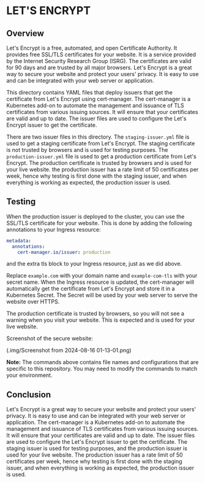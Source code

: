 # LET'S ENCRYPT

## Overview

Let's Encrypt is a free, automated, and open Certificate Authority. It provides free SSL/TLS certificates for your website. It is a service provided by the Internet Security Research Group (ISRG). The certificates are valid for 90 days and are trusted by all major browsers. Let's Encrypt is a great way to secure your website and protect your users' privacy. It is easy to use and can be integrated with your web server or application.

This directory contains YAML files that deploy issuers that get the certificate from Let's Encrypt using cert-manager. The cert-manager is a Kubernetes add-on to automate the management and issuance of TLS certificates from various issuing sources. It will ensure that your certificates are valid and up to date. The issuer files are used to configure the Let's Encrypt issuer to get the certificate.

There are two issuer files in this directory. The `staging-issuer.yml` file is used to get a staging certificate from Let's Encrypt. The staging certificate is not trusted by browsers and is used for testing purposes. The `production-issuer.yml` file is used to get a production certificate from Let's Encrypt. The production certificate is trusted by browsers and is used for your live website. the production issuer has a rate limit of 50 certificates per week, hence why testing is first done with the staging issuer, and when everything is working as expected, the production issuer is used.

## Testing

When the production issuer is deployed to the cluster, you can use the SSL/TLS certificate for your website. This is done by adding the following annotations to your Ingress resource:

```yaml
metadata:
  annotations:
    cert-manager.io/issuer: production
```

and the extra tls block to your Ingress resource, just as we did above.

Replace `example.com` with your domain name and `example-com-tls` with your secret name. When the Ingress resource is updated, the cert-manager will automatically get the certificate from Let's Encrypt and store it in a Kubernetes Secret. The Secret will be used by your web server to serve the website over HTTPS.

The production certificate is trusted by browsers, so you will not see a warning when you visit your website. This is expected and is used for your live website.

Screenshot of the secure website:

(.img/Screenshot from 2024-08-16 01-13-01.png)

**Note:** The commands above contains file names and configurations that are specific to this repository. You may need to modify the commands to match your environment.

## Conclusion

Let's Encrypt is a great way to secure your website and protect your users' privacy. It is easy to use and can be integrated with your web server or application. The cert-manager is a Kubernetes add-on to automate the management and issuance of TLS certificates from various issuing sources. It will ensure that your certificates are valid and up to date. The issuer files are used to configure the Let's Encrypt issuer to get the certificate. The staging issuer is used for testing purposes, and the production issuer is used for your live website. The production issuer has a rate limit of 50 certificates per week, hence why testing is first done with the staging issuer, and when everything is working as expected, the production issuer is used.
